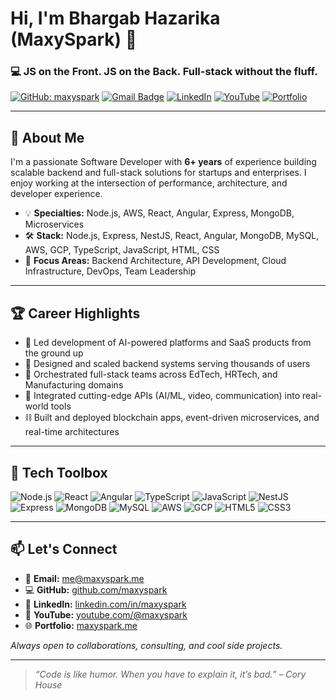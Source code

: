 # Hi, I'm Bhargab Hazarika (MaxySpark) 👋

### 💻 JS on the Front. JS on the Back. Full-stack without the fluff.

[![GitHub: maxyspark](https://img.shields.io/github/followers/maxyspark?label=Follow&style=social)](https://github.com/maxyspark)
[![Gmail Badge](https://img.shields.io/badge/-me@maxyspark.me-c14438?style=flat&logo=Gmail&logoColor=white)](mailto:me@maxyspark.me)
[![LinkedIn](https://img.shields.io/badge/-LinkedIn-0077B5?style=flat&logo=linkedin&logoColor=white)](https://linkedin.com/in/maxyspark)
[![YouTube](https://img.shields.io/badge/-YouTube-FF0000?style=flat&logo=youtube&logoColor=white)](https://youtube.com/@maxyspark)
[![Portfolio](https://img.shields.io/badge/-Portfolio-24292e?style=flat&logo=vercel&logoColor=white)](https://maxyspark.me)

---

## 🚀 About Me

I'm a passionate Software Developer with **6+ years** of experience building scalable backend and full-stack solutions for startups and enterprises. I enjoy working at the intersection of performance, architecture, and developer experience.

- 💡 **Specialties:** Node.js, AWS, React, Angular, Express, MongoDB, Microservices
- 🛠️ **Stack:** Node.js, Express, NestJS, React, Angular, MongoDB, MySQL, AWS, GCP, TypeScript, JavaScript, HTML, CSS
- 🔧 **Focus Areas:** Backend Architecture, API Development, Cloud Infrastructure, DevOps, Team Leadership

---

## 🏆 Career Highlights

- 🚀 Led development of AI-powered platforms and SaaS products from the ground up
- 🧠 Designed and scaled backend systems serving thousands of users
- 💼 Orchestrated full-stack teams across EdTech, HRTech, and Manufacturing domains
- 🔌 Integrated cutting-edge APIs (AI/ML, video, communication) into real-world tools
- ⛓️ Built and deployed blockchain apps, event-driven microservices, and real-time architectures

---

## 🧰 Tech Toolbox

![Node.js](https://img.shields.io/badge/-Node.js-339933?logo=node.js&logoColor=white)
![React](https://img.shields.io/badge/-React-20232A?logo=react)
![Angular](https://img.shields.io/badge/-Angular-DD0031?logo=angular)
![TypeScript](https://img.shields.io/badge/-TypeScript-007ACC?logo=typescript)
![JavaScript](https://img.shields.io/badge/-JavaScript-F7DF1E?logo=javascript&logoColor=black)
![NestJS](https://img.shields.io/badge/-NestJS-E0234E?logo=nestjs&logoColor=white)
![Express](https://img.shields.io/badge/-Express-000000?logo=express)
![MongoDB](https://img.shields.io/badge/-MongoDB-47A248?logo=mongodb&logoColor=white)
![MySQL](https://img.shields.io/badge/-MySQL-4479A1?logo=mysql&logoColor=white)
![AWS](https://img.shields.io/badge/-AWS-232F3E?logo=amazon-aws)
![GCP](https://img.shields.io/badge/-GCP-4285F4?logo=google-cloud)
![HTML5](https://img.shields.io/badge/-HTML5-E34F26?logo=html5)
![CSS3](https://img.shields.io/badge/-CSS3-1572B6?logo=css3)

---

## 📫 Let's Connect

- 📧 **Email:** [me@maxyspark.me](mailto:me@maxyspark.me)
- 💻 **GitHub:** [github.com/maxyspark](https://github.com/maxyspark)
- 👔 **LinkedIn:** [linkedin.com/in/maxyspark](https://linkedin.com/in/maxyspark)
- 🎥 **YouTube:** [youtube.com/@maxyspark](https://youtube.com/@maxyspark)
- 🌐 **Portfolio:** [maxyspark.me](https://maxyspark.me)

_Always open to collaborations, consulting, and cool side projects._

---

> _“Code is like humor. When you have to explain it, it’s bad.” – Cory House_
